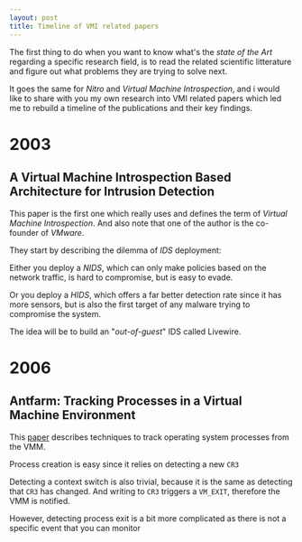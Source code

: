 ```yaml
---
layout: post
title: Timeline of VMI related papers
---
```


The first thing to do when you want to know what's the _state of the Art_ regarding a specific research field,
is to read the related scientific litterature and figure out what problems they are trying to solve next.

It goes the same for _Nitro_ and _Virtual Machine Introspection_, and i would like to share with you my own
research into VMI related papers which led me to rebuild a timeline of the publications and their key findings.

# 2003
## A Virtual Machine Introspection Based Architecture for Intrusion Detection

This paper is the first one which really uses and defines the term of _Virtual Machine Introspection_. And also 
note that one of the author is the co-founder of _VMware_.

They start by describing the dilemma of _IDS_ deployment:

Either you deploy a _NIDS_, which can only make policies based on the network traffic, is hard to compromise, but is easy to evade.


Or you deploy a _HIDS_, which offers a far better detection rate since it has more sensors, but is also the first
target of any malware trying to compromise the system.

The idea will be to build an "_out-of-guest_" IDS called Livewire.

# 2006
## Antfarm: Tracking Processes in a Virtual Machine Environment

This [paper](research.cs.wisc.edu/adsl/Publications/antfarm-usenix06.ps) describes techniques to track operating system
processes from the VMM.

Process creation is easy since it relies on detecting a new `CR3`

Detecting a context switch is also trivial, because it is the same as detecting that `CR3` has changed.
And writing to `CR3` triggers a `VM_EXIT`, therefore the VMM is notified.

However, detecting process exit is a bit more complicated as there is not a specific event that you can monitor

